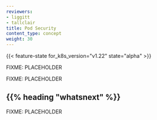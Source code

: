 ```yaml
---
reviewers:
- liggitt
- tallclair
title: Pod Security
content_type: concept
weight: 30
---
```


<!-- overview -->

{{< feature-state for_k8s_version="v1.22" state="alpha" >}}

FIXME: PLACEHOLDER

<!-- body -->

FIXME: PLACEHOLDER

## {{% heading "whatsnext" %}}

FIXME: PLACEHOLDER
